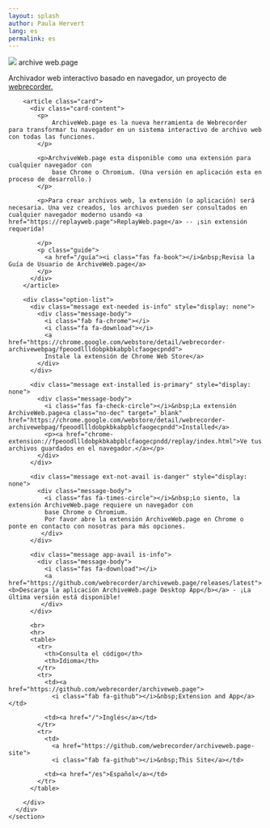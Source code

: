 ```yaml
---
layout: splash
author: Paula Hervert
lang: es
permalink: es
---
```


<div class="container">
    <section class="main">
      <div class="">
        <p class="title">
          <img class="logo" src="/assets/images/awp-logo.svg"/>
          <span class="awp-logo-font awp-purple">archive</span>
          <span class="awp-logo-font awp-blue">web.page</span>
        </p>
        <p class="subtitle">
            Archivador web interactivo basado en navegador, un proyecto de <a href="https://webrecorder.net/">webrecorder.</a>
        </p>
  
        <article class="card">
          <div class="card-content">
            <p>
                ArchiveWeb.page es la nueva herramienta de Webrecorder para transformar tu navegador en un sistema interactivo de archivo web con todas las funciones.
            </p>

            <p>ArchviveWeb.page esta disponible como una extensión para cualquier navegador con
                base Chrome o Chromium. (Una versión en aplicación esta en proceso de desarrollo.)
            </p>

            <p>Para crear archivos web, la extensión (o aplicación) será necesaria. Una vez creados, los archivos pueden ser consultados en cualquier navegador moderno usando <a href="https://replayweb.page">ReplayWeb.page</a> -- ¡sin extensión requerida!

            </p>
            <p class="guide">
              <a href="/guía"><i class="fas fa-book"></i>&nbsp;Revisa la Guía de Usuario de ArchiveWeb.page</a>
            </p>
          </div>
        </article>
  
        <div class="option-list">
          <div class="message ext-needed is-info" style="display: none">
            <div class="message-body">
              <i class="fab fa-chrome"></i>
              <i class="fa fa-download"></i>
              <a href="https://chrome.google.com/webstore/detail/webrecorder-archivewebpag/fpeoodllldobpkbkabpblcfaogecpndd">
              Instale la extensión de Chrome Web Store</a>
            </div>
          </div>
  
          <div class="message ext-installed is-primary" style="display: none">
            <div class="message-body">
              <i class="fas fa-check-circle"></i>&nbsp;La extensión ArchiveWeb.page<a class="no-dec" target="_blank" href="https://chrome.google.com/webstore/detail/webrecorder-archivewebpag/fpeoodllldobpkbkabpblcfaogecpndd">Installed</a>
              <p><a href="chrome-extension://fpeoodllldobpkbkabpblcfaogecpndd/replay/index.html">Ve tus archivos guardados en el navegador.</a></p>
            </div>
          </div>
  
          <div class="message ext-not-avail is-danger" style="display: none">
            <div class="message-body">
              <i class="fas fa-times-circle"></i>&nbsp;Lo siento, la extensión ArchiveWeb.page requiere un navegador con
              base Chrome o Chromium.
              Por favor abre la extensión ArchiveWeb.page en Chrome o ponte en contacto con nosotras para más opciones.
             </div>
          </div>
  
          <div class="message app-avail is-info">
            <div class="message-body">
              <i class="fas fa-download"></i>
              <a href="https://github.com/webrecorder/archiveweb.page/releases/latest"><b>Descarga la aplicación ArchiveWeb.page Desktop App</b></a> - ¡La última versión está disponible!
             </div>
          </div>
          
          <br>
          <hr>
          <table>
            <tr>
              <th>Consulta el código</th>
              <th>Idioma</th>
            </tr>
            <tr>
              <td><a href="https://github.com/webrecorder/archiveweb.page">
                <i class="fab fa-github"></i>&nbsp;Extension and App</a></td>
                
              <td><a href="/">Inglés</a></td>
            </tr>
            <tr>
              <td>
                <a href="https://github.com/webrecorder/archiveweb.page-site">
                <i class="fab fa-github"></i>&nbsp;This Site</a></td>
  
              <td><a href="/es">Español</a></td>
            </tr>
          </table>
  
        </div>
      </div>
    </section>
  </div>